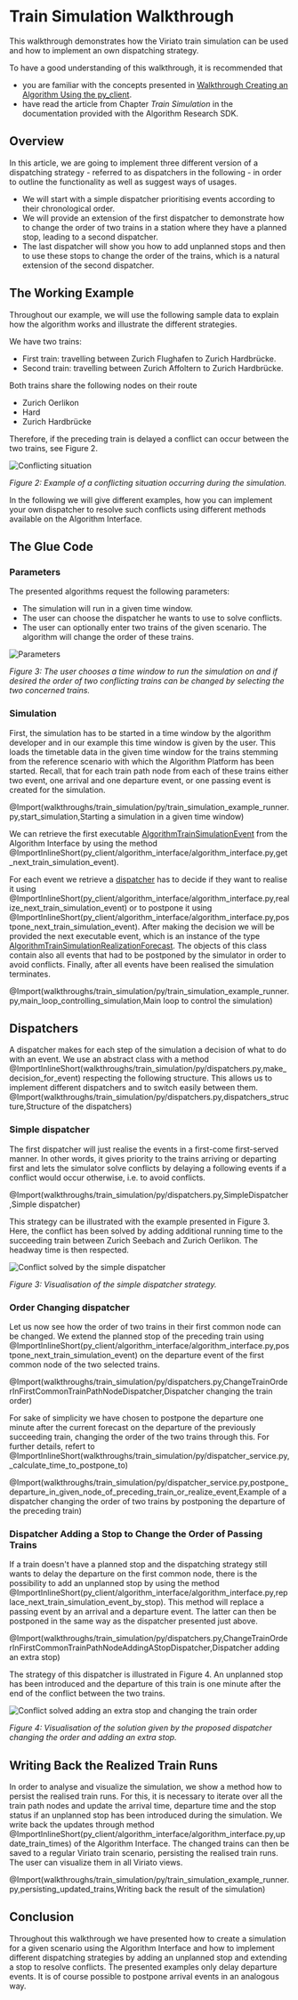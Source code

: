 # Train Simulation Walkthrough
This walkthrough demonstrates how the Viriato train simulation can be used and how to implement an own dispatching strategy.

To have a good understanding of this walkthrough, it is recommended that
* you are familiar with the concepts presented in [Walkthrough Creating an Algorithm Using the py_client](../../py_client_usage/dist/py_client_usage.md).
* have read the article from Chapter _Train Simulation_ in the documentation provided with the Algorithm Research SDK.

## Overview

In this article, we are going to implement three different version of a dispatching strategy - referred to as dispatchers in the following - in order to outline the functionality as well as suggest ways of usages.

* We will start with a simple dispatcher prioritising events according to their chronological order.
* We will provide an extension of the first dispatcher to demonstrate how to change the order of two trains in a station where they have a planned stop, leading to a second dispatcher.
* The last dispatcher will show you how to add unplanned stops and then to use these stops to change the order of the trains, which is a natural extension of the second dispatcher.

## The Working Example

Throughout our example, we will use the following sample data to explain how the algorithm works and illustrate the different strategies.

We have two trains:
* First train: travelling between Zurich Flughafen to Zurich Hardbrücke.
* Second train: travelling between Zurich Affoltern to Zurich Hardbrücke.

Both trains share the following nodes on their route
* Zurich Oerlikon
* Hard
* Zurich Hardbrücke

Therefore, if the preceding train is delayed a conflict can occur between the two trains, see Figure 2.

![Conflicting situation](@images/conflicting_scenario.PNG)

_Figure 2: Example of a conflicting situation occurring during the simulation._

In the following we will give different examples, how you can implement your own dispatcher to resolve such conflicts using different methods available on the Algorithm Interface.

## The Glue Code

### Parameters

The presented algorithms request the following parameters:

* The simulation will run in a given time window.
* The user can choose the dispatcher he wants to use to solve conflicts.
* The user can optionally enter two trains of the given scenario. The algorithm will change the order of these trains.

![Parameters](@images/parameters.PNG)

_Figure 3: The user chooses a time window to run the simulation on and if desired the order of two conflicting trains can be changed by selecting the two concerned trains._

### Simulation
First, the simulation has to be started in a time window by the algorithm developer and in our example this time window is given by the user. This loads the timetable data in the given time window for the trains stemming from the reference scenario 
with which the Algorithm Platform has been started. Recall, that for each train path node from each of these trains either two event, one arrival and one departure event, 
or one passing event is created for the simulation. 

@Import(walkthroughs/train_simulation/py/train_simulation_example_runner.py,start_simulation,Starting a simulation in a given time window)

We can retrieve the first executable [AlgorithmTrainSimulationEvent](@py_client_root/aidm/aidm_train_simulation_classes.py) from the Algorithm Interface by using the method 
@ImportInlineShort(py_client/algorithm_interface/algorithm_interface.py,get_next_train_simulation_event). 

For each event we retrieve a [dispatcher](#Dispatchers) has to decide if they want to realise it using @ImportInlineShort(py_client/algorithm_interface/algorithm_interface.py,realize_next_train_simulation_event)
or to postpone it using @ImportInlineShort(py_client/algorithm_interface/algorithm_interface.py,postpone_next_train_simulation_event). After making the decision we will be provided the next executable event, 
which is an instance of the type [AlgorithmTrainSimulationRealizationForecast](@py_client_root/aidm/aidm_train_simulation_classes.py). The objects of this class contain also all events that had to be postponed by the simulator in order to avoid conflicts. Finally, 
after all events have been realised the simulation terminates.

@Import(walkthroughs/train_simulation/py/train_simulation_example_runner.py,main_loop_controlling_simulation,Main loop to control the simulation)

## Dispatchers
A dispatcher makes for each step of the simulation a decision of what to do with an event. We use an abstract class with a method 
@ImportInlineShort(walkthroughs/train_simulation/py/dispatchers.py,make_decision_for_event) respecting the following structure. This allows us to implement 
different dispatchers and to switch easily between them. 
@Import(walkthroughs/train_simulation/py/dispatchers.py,dispatchers_structure,Structure of the dispatchers)

### Simple dispatcher
The first dispatcher will just realise the events in a first-come first-served manner. In other words, it gives priority to the trains arriving or departing first and 
lets the simulator solve conflicts by delaying a following events if a conflict would occur otherwise, i.e. to avoid conflicts.

@Import(walkthroughs/train_simulation/py/dispatchers.py,SimpleDispatcher,Simple dispatcher)

This strategy can be illustrated with the example presented in Figure 3. Here, the conflict has been solved by adding additional running time to the succeeding 
train between Zurich Seebach and Zurich Oerlikon. The headway time is then respected. 

![Conflict solved by the simple dispatcher](@images/first_in_first_out_dispatcher.PNG)

_Figure 3: Visualisation of the simple dispatcher strategy._

### Order Changing dispatcher
Let us now see how the order of two trains in their first common node can be changed. We extend the planned stop of the preceding train using 
@ImportInlineShort(py_client/algorithm_interface/algorithm_interface.py,postpone_next_train_simulation_event) on the departure event of the first common 
node of the two selected trains.

@Import(walkthroughs/train_simulation/py/dispatchers.py,ChangeTrainOrderInFirstCommonTrainPathNodeDispatcher,Dispatcher changing the train order)


For sake of simplicity we have chosen to postpone the departure one minute after the current forecast on the departure of the previously succeeding train, changing the order of the two trains through this. For further details, refert to @ImportInlineShort(walkthroughs/train_simulation/py/dispatcher_service.py,_calculate_time_to_postpone_to)

@Import(walkthroughs/train_simulation/py/dispatcher_service.py,postpone_departure_in_given_node_of_preceding_train_or_realize_event,Example of a dispatcher changing the order of two trains by postponing the departure of the preceding train)

### Dispatcher Adding a Stop to Change the Order of Passing Trains
If a train doesn't have a planned stop and the dispatching strategy still wants to delay the departure on the first common node, there is the possibility to add an unplanned stop by using the 
method @ImportInlineShort(py_client/algorithm_interface/algorithm_interface.py,replace_next_train_simulation_event_by_stop). This method will replace a passing 
event by an arrival and a departure event. The latter can then be postponed in the same way as the dispatcher presented just above.

@Import(walkthroughs/train_simulation/py/dispatchers.py,ChangeTrainOrderInFirstCommonTrainPathNodeAddingAStopDispatcher,Dispatcher adding an extra stop)

The strategy of this dispatcher is illustrated in Figure 4. An unplanned stop has been introduced and the departure of this train is one minute after the end
of the conflict between the two trains.

![Conflict solved adding an extra stop and changing the train order](@images/change_train_order_dispatcher.PNG)

_Figure 4: Visualisation of the solution given by the proposed dispatcher changing the order and adding an extra stop._

## Writing Back the Realized Train Runs
In order to analyse and visualize the simulation, we show a method how to persist the realised train runs. For this, it is necessary to iterate over all the train path nodes and update the 
arrival time, departure time and the stop status if an unplanned stop has been introduced during the simulation. We write back the updates through method
@ImportInlineShort(py_client/algorithm_interface/algorithm_interface.py,update_train_times) of the Algorithm Interface. The changed trains can then be saved to a regular Viriato train scenario, persisting the realised train runs. 
The user can visualize them in all Viriato views.

@Import(walkthroughs/train_simulation/py/train_simulation_example_runner.py,persisting_updated_trains,Writing back the result of the simulation)

## Conclusion
Throughout this walkthrough we have presented how to create a simulation for a given scenario using the Algorithm Interface and how to implement different dispatching 
strategies by adding an unplanned stop and extending a stop to resolve conflicts. The presented examples only delay departure events. It is of course possible to 
postpone arrival events in an analogous way.



